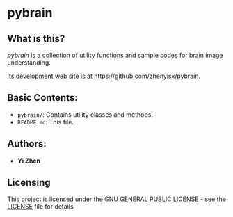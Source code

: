<!-- # pyutils
A collection of utility functions, including string processing, regular expressions, text understanding. -->

# pybrain

## What is this?

*pybrain* is a collection of utility functions and sample codes for brain image understanding.

<!-- a LaTeX document class meant for using with a University of Alaska Fairbanks-style thesis. It would be used like so:

    \documentclass{uafthesis} -->

Its development web site is at <https://github.com/zhenyisx/pybrain>.

## Basic Contents:

<!-- * `uafthesis.cls`: The class file itself.
* `bib_styles/`: A few common bibliography styles for BibTeX:
    * `/agufull08.bst` is the 2008 edition of the AGU bibliography style
    * `unsrtabbrv3.bst` is a style written by one of the authors of `uafthesis.cls`. -->
<!-- * `server.py`: Contains classes and methods for a http server. -->
* `pybrain/`: Contains utility classes and methods.
* `README.md`: This file.

<!-- ## Branches:

* `master` is the main branch, and is based on the 2004 thesis class.
 * `2006` is a side branch which contains Ryan Woodard's 2006 version of `uafthesis.cls` which also tackled the missing "page" headers problem. A cursory analysis based on `diff uafthesis2004.cls uafthesis2006.cls` indicates that my solution to the "page heading" problem is probably better/easier. However, I may be wrong, and I really appreciate Ryan's work, so it's included in its own branch.  -->

<!-- ## Help -->

<!-- If you don't know how to use LaTeX or need general support, I would recommend the following resources for learning and asking questions:

* <http://en.wikibooks.org/wiki/LaTeX>
* <http://tex.stackexchange.com>
* <irc://freenode.net/#latex>

For questions directly pertaining to `uafthesis.tex`, refer to `example/example.pdf` or contact the latest author via [github](https://github.com/jesusabdullah/uafthesis/issues), twitter (http://twitter.com/jesusabdullah) or [email](email:josh.holbrook@gmail.com). -->

<!-- ## Call to Arms

If you're a UAF student writing a thesis in LaTeX and have some improvements to
make, you should do so and share! `uafthesis.cls` could honestly use some TLC.

If you would like to use Github, here's the process for submitting changes:

2. Fork this project. There's a button on the upper-right corner of the main page.
3. *git clone* your new repository.
4. Make changes.
5. *git commit -m"Some changes I made for great justice."*
6. *git push origin master*
7. Hit me up with a pull request. This is also on the upper-right corner of the main page.

If you would rather not use git (if, for example, version control is scary and
confusing), feel free to contact me at josh.holbrook@gmail.com and we can find 
another way of updating the class file. -->

## Authors:

* **Yi Zhen**   


## Licensing

This project is licensed under the GNU GENERAL PUBLIC LICENSE - see the [LICENSE](LICENSE) file for details
<!-- Nothing is included with the original bundle, but based on the sources of the original latex materials, it's safe to say (imo) that the project is covered by the [**LaTeX Project Public License**](http://www.latex-project.org/lppl.txt). -->
